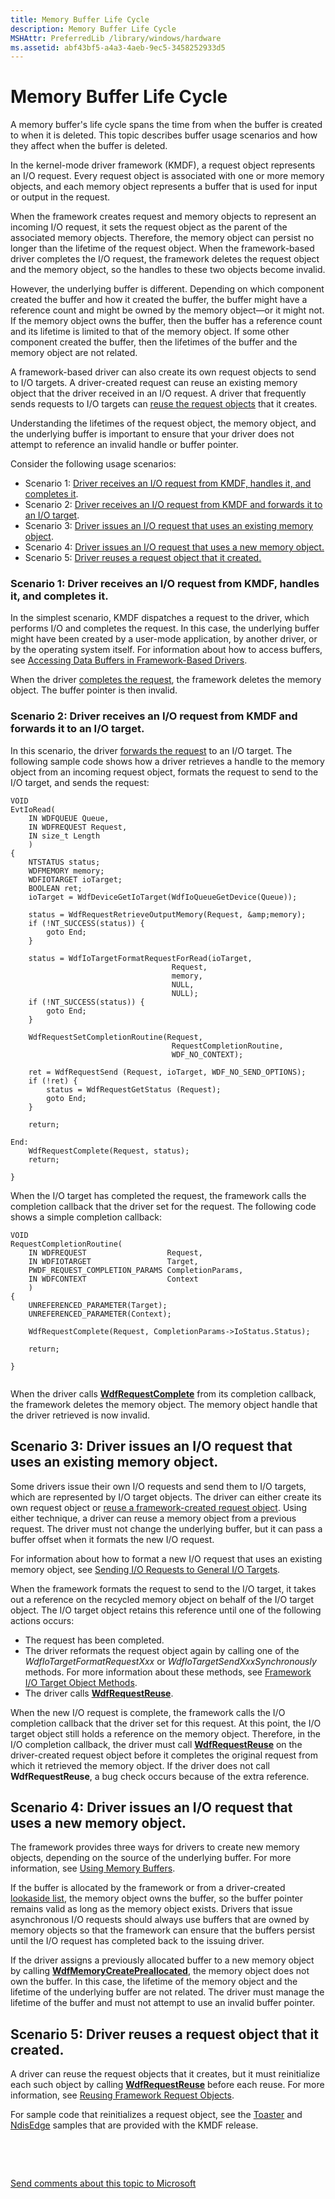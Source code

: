 ```yaml
---
title: Memory Buffer Life Cycle
description: Memory Buffer Life Cycle
MSHAttr: PreferredLib /library/windows/hardware
ms.assetid: abf43bf5-a4a3-4aeb-9ec5-3458252933d5
---
```


# Memory Buffer Life Cycle


A memory buffer's life cycle spans the time from when the buffer is created to when it is deleted. This topic describes buffer usage scenarios and how they affect when the buffer is deleted.

In the kernel-mode driver framework (KMDF), a request object represents an I/O request. Every request object is associated with one or more memory objects, and each memory object represents a buffer that is used for input or output in the request.

When the framework creates request and memory objects to represent an incoming I/O request, it sets the request object as the parent of the associated memory objects. Therefore, the memory object can persist no longer than the lifetime of the request object. When the framework-based driver completes the I/O request, the framework deletes the request object and the memory object, so the handles to these two objects become invalid.

However, the underlying buffer is different. Depending on which component created the buffer and how it created the buffer, the buffer might have a reference count and might be owned by the memory object—or it might not. If the memory object owns the buffer, then the buffer has a reference count and its lifetime is limited to that of the memory object. If some other component created the buffer, then the lifetimes of the buffer and the memory object are not related.

A framework-based driver can also create its own request objects to send to I/O targets. A driver-created request can reuse an existing memory object that the driver received in an I/O request. A driver that frequently sends requests to I/O targets can [reuse the request objects](reusing-framework-request-objects.md) that it creates.

Understanding the lifetimes of the request object, the memory object, and the underlying buffer is important to ensure that your driver does not attempt to reference an invalid handle or buffer pointer.

Consider the following usage scenarios:

-   Scenario 1: [Driver receives an I/O request from KMDF, handles it, and completes it](#drv-rec-complete).
-   Scenario 2: [Driver receives an I/O request from KMDF and forwards it to an I/O target](#drv-rec-fwd).
-   Scenario 3: [Driver issues an I/O request that uses an existing memory object](#drv-create-reuse).
-   Scenario 4: [Driver issues an I/O request that uses a new memory object.](#drv-create-new)
-   Scenario 5: [Driver reuses a request object that it created.](#drv-reuse)

### <a href="" id="drv-rec-complete"></a>Scenario 1: Driver receives an I/O request from KMDF, handles it, and completes it.

In the simplest scenario, KMDF dispatches a request to the driver, which performs I/O and completes the request. In this case, the underlying buffer might have been created by a user-mode application, by another driver, or by the operating system itself. For information about how to access buffers, see [Accessing Data Buffers in Framework-Based Drivers](https://msdn.microsoft.com/library/windows/hardware/ff540701).

When the driver [completes the request](completing-i-o-requests.md), the framework deletes the memory object. The buffer pointer is then invalid.

### <a href="" id="drv-rec-fwd"></a>Scenario 2: Driver receives an I/O request from KMDF and forwards it to an I/O target.

In this scenario, the driver [forwards the request](forwarding-i-o-requests.md) to an I/O target. The following sample code shows how a driver retrieves a handle to the memory object from an incoming request object, formats the request to send to the I/O target, and sends the request:

```
VOID
EvtIoRead(
    IN WDFQUEUE Queue,
    IN WDFREQUEST Request,
    IN size_t Length
    )
{
    NTSTATUS status;
    WDFMEMORY memory;
    WDFIOTARGET ioTarget;
    BOOLEAN ret;
    ioTarget = WdfDeviceGetIoTarget(WdfIoQueueGetDevice(Queue));
 
    status = WdfRequestRetrieveOutputMemory(Request, &amp;memory);
    if (!NT_SUCCESS(status)) {
        goto End;
    }
 
    status = WdfIoTargetFormatRequestForRead(ioTarget,
                                    Request,
                                    memory,
                                    NULL,
                                    NULL);
    if (!NT_SUCCESS(status)) {
        goto End;
    }
 
    WdfRequestSetCompletionRoutine(Request,
                                    RequestCompletionRoutine,
                                    WDF_NO_CONTEXT);
 
    ret = WdfRequestSend (Request, ioTarget, WDF_NO_SEND_OPTIONS);
    if (!ret) {
        status = WdfRequestGetStatus (Request);
        goto End;
    }
 
    return;
 
End:
    WdfRequestComplete(Request, status);
    return;
 
}

```

When the I/O target has completed the request, the framework calls the completion callback that the driver set for the request. The following code shows a simple completion callback:

```
VOID
RequestCompletionRoutine(
    IN WDFREQUEST                  Request,
    IN WDFIOTARGET                 Target,
    PWDF_REQUEST_COMPLETION_PARAMS CompletionParams,
    IN WDFCONTEXT                  Context
    )
{
    UNREFERENCED_PARAMETER(Target);
    UNREFERENCED_PARAMETER(Context);
 
    WdfRequestComplete(Request, CompletionParams->IoStatus.Status);
 
    return;
 
}


```

When the driver calls [**WdfRequestComplete**](https://msdn.microsoft.com/library/windows/hardware/ff549945) from its completion callback, the framework deletes the memory object. The memory object handle that the driver retrieved is now invalid.

## <a href="" id="drv-create-reuse"></a>Scenario 3: Driver issues an I/O request that uses an existing memory object.


Some drivers issue their own I/O requests and send them to I/O targets, which are represented by I/O target objects. The driver can either create its own request object or [reuse a framework-created request object](reusing-framework-request-objects.md). Using either technique, a driver can reuse a memory object from a previous request. The driver must not change the underlying buffer, but it can pass a buffer offset when it formats the new I/O request.

For information about how to format a new I/O request that uses an existing memory object, see [Sending I/O Requests to General I/O Targets](sending-i-o-requests-to-general-i-o-targets.md).

When the framework formats the request to send to the I/O target, it takes out a reference on the recycled memory object on behalf of the I/O target object. The I/O target object retains this reference until one of the following actions occurs:

-   The request has been completed.
-   The driver reformats the request object again by calling one of the *WdfIoTargetFormatRequestXxx* or *WdfIoTargetSendXxxSynchronously* methods. For more information about these methods, see [Framework I/O Target Object Methods](https://msdn.microsoft.com/library/windows/hardware/dn265644).
-   The driver calls [**WdfRequestReuse**](https://msdn.microsoft.com/library/windows/hardware/ff550026).

When the new I/O request is complete, the framework calls the I/O completion callback that the driver set for this request. At this point, the I/O target object still holds a reference on the memory object. Therefore, in the I/O completion callback, the driver must call [**WdfRequestReuse**](https://msdn.microsoft.com/library/windows/hardware/ff550026) on the driver-created request object before it completes the original request from which it retrieved the memory object. If the driver does not call **WdfRequestReuse**, a bug check occurs because of the extra reference.

## <a href="" id="drv-create-new"></a>Scenario 4: Driver issues an I/O request that uses a new memory object.


The framework provides three ways for drivers to create new memory objects, depending on the source of the underlying buffer. For more information, see [Using Memory Buffers](using-memory-buffers.md).

If the buffer is allocated by the framework or from a driver-created [lookaside list](using-memory-buffers.md#using-lookaside-lists), the memory object owns the buffer, so the buffer pointer remains valid as long as the memory object exists. Drivers that issue asynchronous I/O requests should always use buffers that are owned by memory objects so that the framework can ensure that the buffers persist until the I/O request has completed back to the issuing driver.

If the driver assigns a previously allocated buffer to a new memory object by calling [**WdfMemoryCreatePreallocated**](https://msdn.microsoft.com/library/windows/hardware/ff548712), the memory object does not own the buffer. In this case, the lifetime of the memory object and the lifetime of the underlying buffer are not related. The driver must manage the lifetime of the buffer and must not attempt to use an invalid buffer pointer.

## <a href="" id="drv-reuse"></a>Scenario 5: Driver reuses a request object that it created.


A driver can reuse the request objects that it creates, but it must reinitialize each such object by calling [**WdfRequestReuse**](https://msdn.microsoft.com/library/windows/hardware/ff550026) before each reuse. For more information, see [Reusing Framework Request Objects](reusing-framework-request-objects.md).

For sample code that reinitializes a request object, see the [Toaster](http://go.microsoft.com/fwlink/p/?linkid=256195) and [NdisEdge](http://go.microsoft.com/fwlink/p/?linkid=256154) samples that are provided with the KMDF release.

 

 

[Send comments about this topic to Microsoft](mailto:wsddocfb@microsoft.com?subject=Documentation%20feedback%20%5Bwdf\wdf%5D:%20Memory%20Buffer%20Life%20Cycle%20%20RELEASE:%20%283/15/2016%29&body=%0A%0APRIVACY%20STATEMENT%0A%0AWe%20use%20your%20feedback%20to%20improve%20the%20documentation.%20We%20don't%20use%20your%20email%20address%20for%20any%20other%20purpose,%20and%20we'll%20remove%20your%20email%20address%20from%20our%20system%20after%20the%20issue%20that%20you're%20reporting%20is%20fixed.%20While%20we're%20working%20to%20fix%20this%20issue,%20we%20might%20send%20you%20an%20email%20message%20to%20ask%20for%20more%20info.%20Later,%20we%20might%20also%20send%20you%20an%20email%20message%20to%20let%20you%20know%20that%20we've%20addressed%20your%20feedback.%0A%0AFor%20more%20info%20about%20Microsoft's%20privacy%20policy,%20see%20http://privacy.microsoft.com/default.aspx. "Send comments about this topic to Microsoft")





